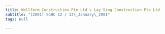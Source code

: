 ```yaml
---
title: Wellform Construction Pte Ltd v Lay Sing Construction Pte Ltd
subtitle: "[2001] SGHC 12 / 13\_January\_2001"
tags: null

---
```


